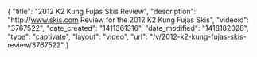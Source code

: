 {
    "title": "2012 K2 Kung Fujas Skis Review",
    "description": "http:\/\/www.skis.com Review for the 2012 K2 Kung Fujas Skis",
    "videoid": "3767522",
    "date_created": "1411361316",
    "date_modified": "1418182028",
    "type": "captivate",
    "layout": "video",
    "url": "\/v\/2012-k2-kung-fujas-skis-review\/3767522"
}